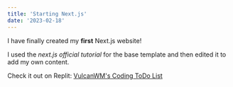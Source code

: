 ```yaml
---
title: 'Starting Next.js'
date: '2023-02-18'
---
```


I have finally created my **first** Next.js website!

I used the *next.js official tutorial* for the base template and then edited it to add my own content.

Check it out on Replit:
[VulcanWM's Coding ToDo List](https://replit.com/@VulcanWM/nextjs-start?v=1)